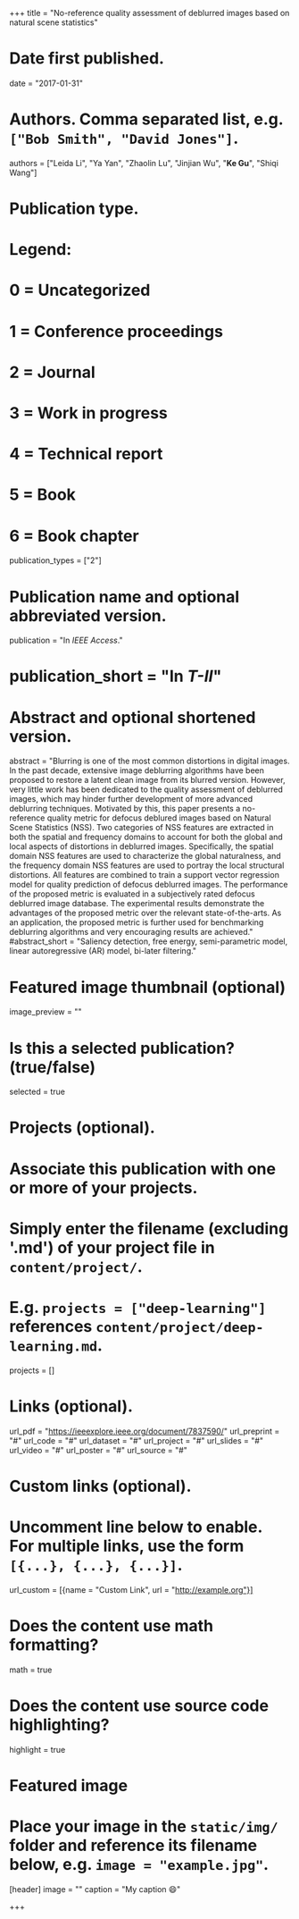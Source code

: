 +++
title = "No-reference quality assessment of deblurred images based on natural scene statistics"

# Date first published.
date = "2017-01-31"

# Authors. Comma separated list, e.g. `["Bob Smith", "David Jones"]`.
authors = ["Leida Li", "Ya Yan", "Zhaolin Lu", "Jinjian Wu", "**Ke Gu**", "Shiqi Wang"]
# Publication type.
# Legend:
# 0 = Uncategorized
# 1 = Conference proceedings
# 2 = Journal
# 3 = Work in progress
# 4 = Technical report
# 5 = Book
# 6 = Book chapter
publication_types = ["2"]

# Publication name and optional abbreviated version.
publication = "In *IEEE Access*."
# publication_short = "In *T-II*"

# Abstract and optional shortened version.
abstract = "Blurring is one of the most common distortions in digital images. In the past decade, extensive image deblurring algorithms have been proposed to restore a latent clean image from its blurred version. However, very little work has been dedicated to the quality assessment of deblurred images, which may hinder further development of more advanced deblurring techniques. Motivated by this, this paper presents a no-reference quality metric for defocus deblured images based on Natural Scene Statistics (NSS). Two categories of NSS features are extracted in both the spatial and frequency domains to account for both the global and local aspects of distortions in deblurred images. Specifically, the spatial domain NSS features are used to characterize the global naturalness, and the frequency domain NSS features are used to portray the local structural distortions. All features are combined to train a support vector regression model for quality prediction of defocus deblurred images. The performance of the proposed metric is evaluated in a subjectively rated defocus deblurred image database. The experimental results demonstrate the advantages of the proposed metric over the relevant state-of-the-arts. As an application, the proposed metric is further used for benchmarking deblurring algorithms and very encouraging results are achieved."
#abstract_short = "Saliency detection, free energy, semi-parametric model, linear autoregressive (AR) model, bi-later filtering."

# Featured image thumbnail (optional)
image_preview = ""

# Is this a selected publication? (true/false)
selected = true

# Projects (optional).
#   Associate this publication with one or more of your projects.
#   Simply enter the filename (excluding '.md') of your project file in `content/project/`.
#   E.g. `projects = ["deep-learning"]` references `content/project/deep-learning.md`.
projects = []

# Links (optional).
url_pdf = "https://ieeexplore.ieee.org/document/7837590/"
url_preprint = "#"
url_code = "#"
url_dataset = "#"
url_project = "#"
url_slides = "#"
url_video = "#"
url_poster = "#"
url_source = "#"

# Custom links (optional).
#   Uncomment line below to enable. For multiple links, use the form `[{...}, {...}, {...}]`.
 url_custom = [{name = "Custom Link", url = "http://example.org"}]

# Does the content use math formatting?
math = true

# Does the content use source code highlighting?
highlight = true

# Featured image
# Place your image in the `static/img/` folder and reference its filename below, e.g. `image = "example.jpg"`.
[header]
image = ""
caption = "My caption 😄"

+++

